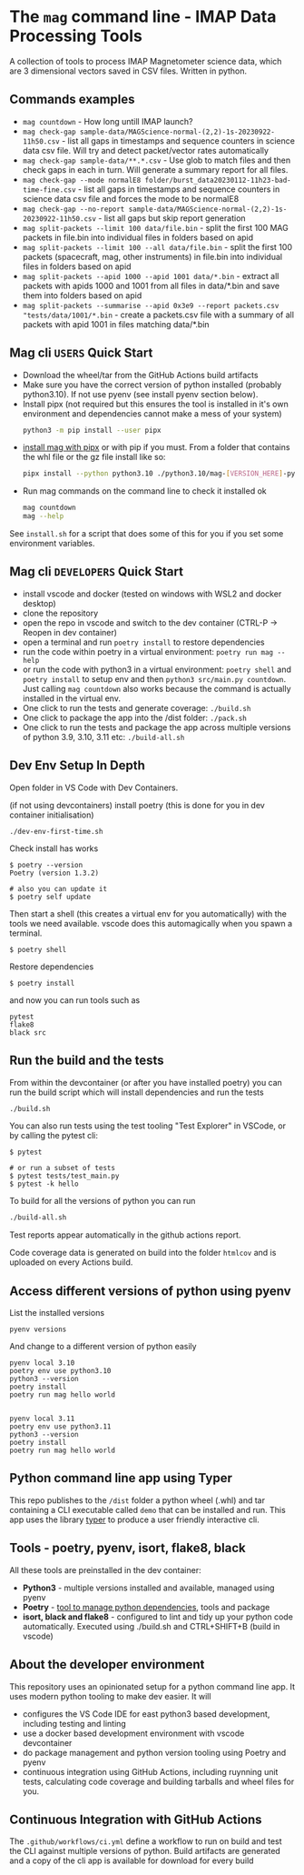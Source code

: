 # The `mag` command line - IMAP Data Processing Tools

A collection of tools to process IMAP Magnetometer science data, which are 3 dimensional vectors saved in CSV files. Written in python.

## Commands examples

- `mag countdown` - How long untill IMAP launch?
- `mag check-gap sample-data/MAGScience-normal-(2,2)-1s-20230922-11h50.csv` - list all gaps in timestamps and sequence counters in science data csv file. Will try and detect packet/vector rates automatically
- `mag check-gap sample-data/**.*.csv` - Use glob to match files and then check gaps in each in turn. Will generate a summary report for all files.
- `mag check-gap --mode normalE8 folder/burst_data20230112-11h23-bad-time-fine.csv` - list all gaps in timestamps and sequence counters in science data csv file and forces the mode to be normalE8
- `mag check-gap --no-report sample-data/MAGScience-normal-(2,2)-1s-20230922-11h50.csv` - list all gaps but skip report generation
- `mag split-packets --limit 100 data/file.bin` - split the first 100 MAG packets in file.bin into individual files in folders based on apid
- `mag split-packets --limit 100 --all data/file.bin` - split the first 100 packets (spacecraft, mag, other instruments) in file.bin into individual files in folders based on apid
- `mag split-packets --apid 1000 --apid 1001 data/*.bin` - extract all packets with apids 1000 and 1001 from all files in data/*.bin and save them into folders based on apid
- `mag split-packets --summarise --apid 0x3e9 --report packets.csv "tests/data/1001/*.bin` - create a packets.csv file with a summary of all packets with apid 1001 in files matching data/*.bin

## Mag cli `USERS` Quick Start

- Download the wheel/tar from the GitHub Actions build artifacts
- Make sure you have the correct version of python installed (probably python3.10). If not use pyenv (see install pyenv section below).
- Install pipx (not required but this ensures the tool is installed in it's own environment and dependencies cannot make a mess of your system)
    ```bash
    python3 -m pip install --user pipx
    ```
- [install mag with pipx](https://pypa.github.io/pipx/docs/#pipx-install) or with pip if you must. From a folder that contains the whl file or the gz file install like so:
    ```bash
    pipx install --python python3.10 ./python3.10/mag-[VERSION_HERE]-py3-none-any.whl
    ```
- Run mag commands on the command line to check it installed ok
    ```bash
    mag countdown
    mag --help
    ```

See `install.sh` for a script that does some of this for you if you set some environment variables.

## Mag cli `DEVELOPERS` Quick Start

- install vscode and docker (tested on windows with WSL2 and docker desktop)
- clone the repository
- open the repo in vscode and switch to the dev container (CTRL-P -> Reopen in dev container)
- open a terminal and run `poetry install` to restore dependencies
- run the code within poetry in a virtual environment: `poetry run mag --help`
- or run the code with python3 in a virtual environment: `poetry shell` and `poetry install` to setup env and then `python3 src/main.py countdown`. Just calling `mag countdown` also works because the command is actually installed in the virtual env.
- One click to run the tests and generate coverage: `./build.sh`
- One click to package the app into the /dist folder: `./pack.sh`
- One click to run the tests and package the app across multiple versions of python 3.9, 3.10, 3.11 etc: `./build-all.sh`

## Dev Env Setup In Depth

Open folder in VS Code with Dev Containers.

(if not using devcontainers) install poetry (this is done for you in dev container initialisation)

```
./dev-env-first-time.sh
```

Check install has works

```
$ poetry --version
Poetry (version 1.3.2)

# also you can update it
$ poetry self update
```

Then start a shell (this creates a virtual env for you automatically) with the tools we need available. vscode does this automagically when you spawn  a terminal.

```
$ poetry shell
```

Restore dependencies

```
$ poetry install
```

and now you can run tools such as

```
pytest
flake8
black src
```

## Run the build and the tests

From within the devcontainer (or after you have installed poetry) you can run the build script which will install dependencies and run the tests

```bash
./build.sh
```

You can also run tests using the test tooling "Test Explorer" in VSCode, or by calling the pytest cli:

```
$ pytest

# or run a subset of tests
$ pytest tests/test_main.py
$ pytest -k hello
```

To build for all the versions of python you can run

```bash
./build-all.sh
```

Test reports appear automatically in the github actions report.

Code coverage data is generated on build into the folder `htmlcov` and is uploaded on every Actions build.


## Access different versions of python using pyenv

List the installed versions

```
pyenv versions
```

And change to a different version of python easily

```
pyenv local 3.10
poetry env use python3.10
python3 --version
poetry install
poetry run mag hello world


pyenv local 3.11
poetry env use python3.11
python3 --version
poetry install
poetry run mag hello world
```

## Python command line app using Typer

This repo publishes to the `/dist` folder a python wheel (.whl) and tar containing a CLI executable called `demo` that can be installed and run. This app uses the library [typer](https://typer.tiangolo.com/) to produce a user friendly interactive cli.

## Tools - poetry, pyenv, isort, flake8, black

All these tools are preinstalled in the dev container:

- **Python3** - multiple versions installed and available, managed using pyenv
- **Poetry** - [tool to manage python dependencies](https://python-poetry.org/), tools and package
- **isort, black and flake8** - configured to lint and tidy up your python code automatically. Executed using ./build.sh and CTRL+SHIFT+B (build in vscode)


## About the developer environment

This repository uses an opinionated setup for a python command line app. It uses modern python tooling to make dev easier. It will

- configures the VS Code IDE for east python3 based development, including testing and linting
- use a docker based development environment with vscode devcontainer
- do package management and python version tooling using Poetry and pyenv
- continuous integration using GitHub Actions, including ruynning unit tests, calculating code coverage and building tarballs and wheel files for you.

## Continuous Integration with GitHub Actions

The `.github/workflows/ci.yml` define a workflow to run on build and test the CLI against multiple versions of python. Build artifacts are generated and a copy of the cli app is available for download for every build
